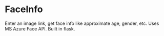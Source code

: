 # FaceInfo

Enter an image link, get face info like approximate age, gender, etc. Uses MS Azure Face API. Built in flask.
